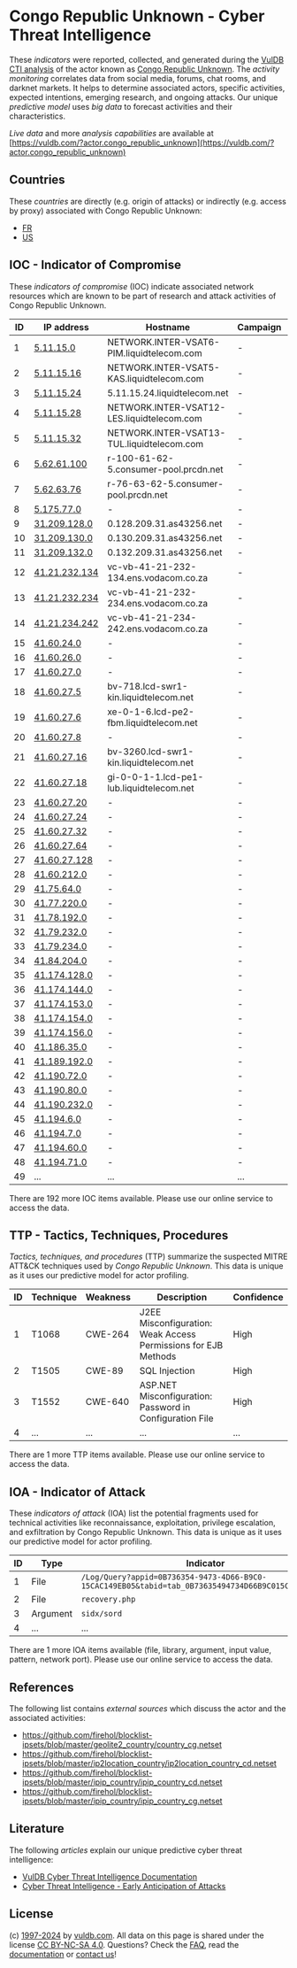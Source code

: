 # Congo Republic Unknown - Cyber Threat Intelligence

These _indicators_ were reported, collected, and generated during the [VulDB CTI analysis](https://vuldb.com/?kb.cti) of the actor known as [Congo Republic Unknown](https://vuldb.com/?actor.congo_republic_unknown). The _activity monitoring_ correlates data from social media, forums, chat rooms, and darknet markets. It helps to determine associated actors, specific activities, expected intentions, emerging research, and ongoing attacks. Our unique _predictive model_ uses _big data_ to forecast activities and their characteristics.

_Live data_ and more _analysis capabilities_ are available at [https://vuldb.com/?actor.congo_republic_unknown](https://vuldb.com/?actor.congo_republic_unknown)

## Countries

These _countries_ are directly (e.g. origin of attacks) or indirectly (e.g. access by proxy) associated with Congo Republic Unknown:

* [FR](https://vuldb.com/?country.fr)
* [US](https://vuldb.com/?country.us)

## IOC - Indicator of Compromise

These _indicators of compromise_ (IOC) indicate associated network resources which are known to be part of research and attack activities of Congo Republic Unknown.

ID | IP address | Hostname | Campaign | Confidence
-- | ---------- | -------- | -------- | ----------
1 | [5.11.15.0](https://vuldb.com/?ip.5.11.15.0) | NETWORK.INTER-VSAT6-PIM.liquidtelecom.com | - | High
2 | [5.11.15.16](https://vuldb.com/?ip.5.11.15.16) | NETWORK.INTER-VSAT5-KAS.liquidtelecom.com | - | High
3 | [5.11.15.24](https://vuldb.com/?ip.5.11.15.24) | 5.11.15.24.liquidtelecom.net | - | High
4 | [5.11.15.28](https://vuldb.com/?ip.5.11.15.28) | NETWORK.INTER-VSAT12-LES.liquidtelecom.com | - | High
5 | [5.11.15.32](https://vuldb.com/?ip.5.11.15.32) | NETWORK.INTER-VSAT13-TUL.liquidtelecom.com | - | High
6 | [5.62.61.100](https://vuldb.com/?ip.5.62.61.100) | r-100-61-62-5.consumer-pool.prcdn.net | - | High
7 | [5.62.63.76](https://vuldb.com/?ip.5.62.63.76) | r-76-63-62-5.consumer-pool.prcdn.net | - | High
8 | [5.175.77.0](https://vuldb.com/?ip.5.175.77.0) | - | - | High
9 | [31.209.128.0](https://vuldb.com/?ip.31.209.128.0) | 0.128.209.31.as43256.net | - | High
10 | [31.209.130.0](https://vuldb.com/?ip.31.209.130.0) | 0.130.209.31.as43256.net | - | High
11 | [31.209.132.0](https://vuldb.com/?ip.31.209.132.0) | 0.132.209.31.as43256.net | - | High
12 | [41.21.232.134](https://vuldb.com/?ip.41.21.232.134) | vc-vb-41-21-232-134.ens.vodacom.co.za | - | High
13 | [41.21.232.234](https://vuldb.com/?ip.41.21.232.234) | vc-vb-41-21-232-234.ens.vodacom.co.za | - | High
14 | [41.21.234.242](https://vuldb.com/?ip.41.21.234.242) | vc-vb-41-21-234-242.ens.vodacom.co.za | - | High
15 | [41.60.24.0](https://vuldb.com/?ip.41.60.24.0) | - | - | High
16 | [41.60.26.0](https://vuldb.com/?ip.41.60.26.0) | - | - | High
17 | [41.60.27.0](https://vuldb.com/?ip.41.60.27.0) | - | - | High
18 | [41.60.27.5](https://vuldb.com/?ip.41.60.27.5) | bv-718.lcd-swr1-kin.liquidtelecom.net | - | High
19 | [41.60.27.6](https://vuldb.com/?ip.41.60.27.6) | xe-0-1-6.lcd-pe2-fbm.liquidtelecom.net | - | High
20 | [41.60.27.8](https://vuldb.com/?ip.41.60.27.8) | - | - | High
21 | [41.60.27.16](https://vuldb.com/?ip.41.60.27.16) | bv-3260.lcd-swr1-kin.liquidtelecom.net | - | High
22 | [41.60.27.18](https://vuldb.com/?ip.41.60.27.18) | gi-0-0-1-1.lcd-pe1-lub.liquidtelecom.net | - | High
23 | [41.60.27.20](https://vuldb.com/?ip.41.60.27.20) | - | - | High
24 | [41.60.27.24](https://vuldb.com/?ip.41.60.27.24) | - | - | High
25 | [41.60.27.32](https://vuldb.com/?ip.41.60.27.32) | - | - | High
26 | [41.60.27.64](https://vuldb.com/?ip.41.60.27.64) | - | - | High
27 | [41.60.27.128](https://vuldb.com/?ip.41.60.27.128) | - | - | High
28 | [41.60.212.0](https://vuldb.com/?ip.41.60.212.0) | - | - | High
29 | [41.75.64.0](https://vuldb.com/?ip.41.75.64.0) | - | - | High
30 | [41.77.220.0](https://vuldb.com/?ip.41.77.220.0) | - | - | High
31 | [41.78.192.0](https://vuldb.com/?ip.41.78.192.0) | - | - | High
32 | [41.79.232.0](https://vuldb.com/?ip.41.79.232.0) | - | - | High
33 | [41.79.234.0](https://vuldb.com/?ip.41.79.234.0) | - | - | High
34 | [41.84.204.0](https://vuldb.com/?ip.41.84.204.0) | - | - | High
35 | [41.174.128.0](https://vuldb.com/?ip.41.174.128.0) | - | - | High
36 | [41.174.144.0](https://vuldb.com/?ip.41.174.144.0) | - | - | High
37 | [41.174.153.0](https://vuldb.com/?ip.41.174.153.0) | - | - | High
38 | [41.174.154.0](https://vuldb.com/?ip.41.174.154.0) | - | - | High
39 | [41.174.156.0](https://vuldb.com/?ip.41.174.156.0) | - | - | High
40 | [41.186.35.0](https://vuldb.com/?ip.41.186.35.0) | - | - | High
41 | [41.189.192.0](https://vuldb.com/?ip.41.189.192.0) | - | - | High
42 | [41.190.72.0](https://vuldb.com/?ip.41.190.72.0) | - | - | High
43 | [41.190.80.0](https://vuldb.com/?ip.41.190.80.0) | - | - | High
44 | [41.190.232.0](https://vuldb.com/?ip.41.190.232.0) | - | - | High
45 | [41.194.6.0](https://vuldb.com/?ip.41.194.6.0) | - | - | High
46 | [41.194.7.0](https://vuldb.com/?ip.41.194.7.0) | - | - | High
47 | [41.194.60.0](https://vuldb.com/?ip.41.194.60.0) | - | - | High
48 | [41.194.71.0](https://vuldb.com/?ip.41.194.71.0) | - | - | High
49 | ... | ... | ... | ...

There are 192 more IOC items available. Please use our online service to access the data.

## TTP - Tactics, Techniques, Procedures

_Tactics, techniques, and procedures_ (TTP) summarize the suspected MITRE ATT&CK techniques used by _Congo Republic Unknown_. This data is unique as it uses our predictive model for actor profiling.

ID | Technique | Weakness | Description | Confidence
-- | --------- | -------- | ----------- | ----------
1 | T1068 | CWE-264 | J2EE Misconfiguration: Weak Access Permissions for EJB Methods | High
2 | T1505 | CWE-89 | SQL Injection | High
3 | T1552 | CWE-640 | ASP.NET Misconfiguration: Password in Configuration File | High
4 | ... | ... | ... | ...

There are 1 more TTP items available. Please use our online service to access the data.

## IOA - Indicator of Attack

These _indicators of attack_ (IOA) list the potential fragments used for technical activities like reconnaissance, exploitation, privilege escalation, and exfiltration by Congo Republic Unknown. This data is unique as it uses our predictive model for actor profiling.

ID | Type | Indicator | Confidence
-- | ---- | --------- | ----------
1 | File | `/Log/Query?appid=0B736354-9473-4D66-B9C0-15CAC149EB05&tabid=tab_0B73635494734D66B9C015CAC149EB05` | High
2 | File | `recovery.php` | Medium
3 | Argument | `sidx/sord` | Medium
4 | ... | ... | ...

There are 1 more IOA items available (file, library, argument, input value, pattern, network port). Please use our online service to access the data.

## References

The following list contains _external sources_ which discuss the actor and the associated activities:

* https://github.com/firehol/blocklist-ipsets/blob/master/geolite2_country/country_cg.netset
* https://github.com/firehol/blocklist-ipsets/blob/master/ip2location_country/ip2location_country_cd.netset
* https://github.com/firehol/blocklist-ipsets/blob/master/ipip_country/ipip_country_cd.netset
* https://github.com/firehol/blocklist-ipsets/blob/master/ipip_country/ipip_country_cg.netset

## Literature

The following _articles_ explain our unique predictive cyber threat intelligence:

* [VulDB Cyber Threat Intelligence Documentation](https://vuldb.com/?kb.cti)
* [Cyber Threat Intelligence - Early Anticipation of Attacks](https://www.scip.ch/en/?labs.20201022)

## License

(c) [1997-2024](https://vuldb.com/?kb.changelog) by [vuldb.com](https://vuldb.com/?kb.about). All data on this page is shared under the license [CC BY-NC-SA 4.0](https://creativecommons.org/licenses/by-nc-sa/4.0/). Questions? Check the [FAQ](https://vuldb.com/?kb.faq), read the [documentation](https://vuldb.com/?kb) or [contact us](https://vuldb.com/?contact)!
